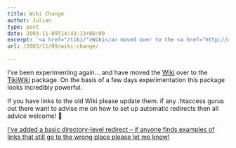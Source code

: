 ```yaml
---
title: Wiki Change
author: Julian
type: post
date: 2003-11-09T14:43:13+00:00
excerpt: '<a href="/tiki/">Wiki</a> moved over to the <a href="http://www.twikiwiki.org/">TikiWiki</a> package.  Please update any links you may have to the old Wiki'
url: /2003/11/09/wiki-change/

---
```

I&#8217;ve been experimenting again&#8230; and have moved the [Wiki][1] over to the [TikiWiki][2] package. On the basis of a few days experimentation this package looks incredibly powerful.

If you have links to the old Wiki please update them. if any .htaccess gurus out there want to advise me on how to set up automatic redirects then all advice welcome! 🙂

<ins>I&#8217;ve added a basic directory-level redirect &#8211; if anyone finds examples of links that still go to the wrong place please let me know!</ins>

 [1]: /tiki/
 [2]: http://www.tikiwiki.org/